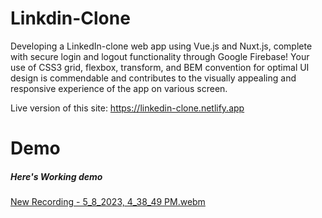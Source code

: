 # Linkdin-Clone


Developing a LinkedIn-clone web app using Vue.js and Nuxt.js, complete with secure login and logout functionality through Google Firebase! Your use of CSS3 grid, flexbox, transform, and BEM convention for optimal UI design is commendable and contributes to the visually appealing and responsive experience of the app on various screen.

Live version of this site: https://linkedin-clone.netlify.app

# Demo

##### Here's Working demo

[New Recording - 5_8_2023, 4_38_49 PM.webm](https://user-images.githubusercontent.com/97788837/236805393-57d326b6-e234-4919-a057-d099885a27b0.webm)

